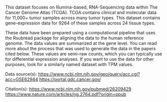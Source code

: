 This dataset focuses on Illumina-based, RNA-Sequencing data within The Cancer Genome Atlas (TCGA). TCGA contains clinical and molecular data for 11,000+ tumor samples across many tumor types. This dataset contains gene-expression data for 9264 of these samples across 24 tissue types.

These data have been prepared using a computational pipeline that uses the Rsubread package for aligning the data to the human reference genome. The data values are summarized at the gene level. You can read more about the process that was used to generate the data in the papers cited below. These values are semi-raw counts, which you can typically use for differential expression analyses. If you want to use the data for other purposes, look for a similarly named dataset with TPM values.

Data source(s):
https://www.ncbi.nlm.nih.gov/geo/query/acc.cgi?acc=GSE62944
https://portal.gdc.cancer.gov/

Citation(s):
https://www.ncbi.nlm.nih.gov/pubmed/26209429
https://www.nature.com/articles/ng.2764.pdf?origin=ppub
